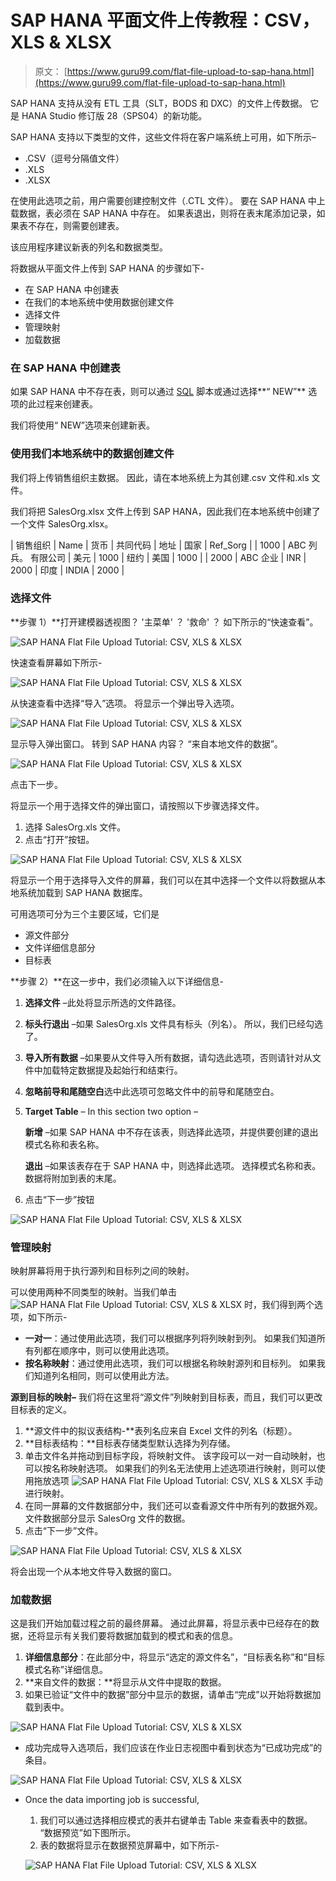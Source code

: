# SAP HANA 平面文件上传教程：CSV，XLS & XLSX

> 原文： [https://www.guru99.com/flat-file-upload-to-sap-hana.html](https://www.guru99.com/flat-file-upload-to-sap-hana.html)

SAP HANA 支持从没有 ETL 工具（SLT，BODS 和 DXC）的文件上传数据。 它是 HANA Studio 修订版 28（SPS04）的新功能。

SAP HANA 支持以下类型的文件，这些文件将在客户端系统上可用，如下所示–

*   .CSV（逗号分隔值文件）
*   .XLS
*   .XLSX

在使用此选项之前，用户需要创建控制文件（.CTL 文件）。 要在 SAP HANA 中上载数据，表必须在 SAP HANA 中存在。 如果表退出，则将在表末尾添加记录，如果表不存在，则需要创建表。

该应用程序建议新表的列名和数据类型。

将数据从平面文件上传到 SAP HANA 的步骤如下-

*   在 SAP HANA 中创建表
*   在我们的本地系统中使用数据创建文件
*   选择文件
*   管理映射
*   加载数据

### 在 SAP HANA 中创建表

如果 SAP HANA 中不存在表，则可以通过 [SQL](/sql.html) 脚本或通过选择**“ NEW”** 选项的此过程来创建表。

我们将使用“ NEW”选项来创建新表。

### 使用我们本地系统中的数据创建文件

我们将上传销售组织主数据。 因此，请在本地系统上为其创建.csv 文件和.xls 文件。

我们将把 SalesOrg.xlsx 文件上传到 SAP HANA，因此我们在本地系统中创建了一个文件 SalesOrg.xlsx。

| 销售组织 | Name | 货币 | 共同代码 | 地址 | 国家 | Ref_Sorg |
| 1000 | ABC 列兵。 有限公司 | 美元 | 1000 | 纽约 | 美国 | 1000 |
| 2000 | ABC 企业 | INR | 2000 | 印度 | INDIA | 2000 |

### 选择文件

**步骤 1）**打开建模器透视图？ '主菜单' ？ '救命' ？ 如下所示的“快速查看”。

![SAP HANA Flat File Upload Tutorial: CSV, XLS & XLSX](img/1ee0c1fd083544b817e97a68ced71dcf.png)

快速查看屏幕如下所示-

![SAP HANA Flat File Upload Tutorial: CSV, XLS & XLSX](img/8012629b1f935fad2ff53a1ddb91358e.png)

从快速查看中选择“导入”选项。 将显示一个弹出导入选项。

![SAP HANA Flat File Upload Tutorial: CSV, XLS & XLSX](img/3b155f050992d2f223e088aa959068bd.png)

显示导入弹出窗口。 转到 SAP HANA 内容？ “来自本地文件的数据”。

![SAP HANA Flat File Upload Tutorial: CSV, XLS & XLSX](img/cd48f631ce68e65e29cf2115c919f469.png)

点击下一步。

将显示一个用于选择文件的弹出窗口，请按照以下步骤选择文件。

1.  选择 SalesOrg.xls 文件。
2.  点击“打开”按钮。

![SAP HANA Flat File Upload Tutorial: CSV, XLS & XLSX](img/6a8a990da1241f4e6b8daf6057221144.png)

将显示一个用于选择导入文件的屏幕，我们可以在其中选择一个文件以将数据从本地系统加载到 SAP HANA 数据库。

可用选项可分为三个主要区域，它们是

*   源文件部分
*   文件详细信息部分
*   目标表

**步骤 2）**在这一步中，我们必须输入以下详细信息-

1.  **选择文件** –此处将显示所选的文件路径。
2.  **标头行退出** –如果 SalesOrg.xls 文件具有标头（列名）。 所以，我们已经勾选了。
3.  **导入所有数据** –如果要从文件导入所有数据，请勾选此选项，否则请针对从文件中加载特定数据提及起始行和结束行。
4.  **忽略前导和尾随空白**选中此选项可忽略文件中的前导和尾随空白。
5.  **Target Table** – In this section two option –

    **新增** –如果 SAP HANA 中不存在该表，则选择此选项，并提供要创建的退出模式名称和表名称。

    **退出** –如果该表存在于 SAP HANA 中，则选择此选项。 选择模式名称和表。 数据将附加到表的末尾。

6.  点击“下一步”按钮

![SAP HANA Flat File Upload Tutorial: CSV, XLS & XLSX](img/8861de0e2723a3d8a1d9b53fed7e22b3.png)

### 管理映射

映射屏幕将用于执行源列和目标列之间的映射。

可以使用两种不同类型的映射。当我们单击 ![SAP HANA Flat File Upload Tutorial: CSV, XLS & XLSX](img/2bd8a5b80455c83a0e89ea6ca21d4372.png) 时，我们得到两个选项，如下所示-

*   **一对一**：通过使用此选项，我们可以根据序列将列映射到列。 如果我们知道所有列都在顺序中，则可以使用此选项。
*   **按名称映射**：通过使用此选项，我们可以根据名称映射源列和目标列。 如果我们知道列名相同，则可以使用此方法。

**源到目标的映射–** 我们将在这里将“源文件”列映射到目标表，而且，我们可以更改目标表的定义。

1.  **源文件中的拟议表结构-**表列名应来自 Excel 文件的列名（标题）。
2.  **目标表结构：**目标表存储类型默认选择为列存储。
3.  单击文件名并拖动到目标字段，将映射文件。 该字段可以一对一自动映射，也可以按名称映射选项。 如果我们的列名无法使用上述选项进行映射，则可以使用拖放选项 ![SAP HANA Flat File Upload Tutorial: CSV, XLS & XLSX](img/d6adaf8a537264163fa4c247e3a33683.png) 手动进行映射。
4.  在同一屏幕的文件数据部分中，我们还可以查看源文件中所有列的数据外观。文件数据部分显示 SalesOrg 文件的数据。
5.  点击“下一步”文件。

![SAP HANA Flat File Upload Tutorial: CSV, XLS & XLSX](img/ff912bf1e666620dd60bf81703fe5801.png)

将会出现一个从本地文件导入数据的窗口。

### 加载数据

这是我们开始加载过程之前的最终屏幕。 通过此屏幕，将显示表中已经存在的数据，还将显示有关我们要将数据加载到的模式和表的信息。

1.  **详细信息部分**：在此部分中，将显示“选定的源文件名”，“目标表名称”和“目标模式名称”详细信息。
2.  **来自文件的数据：**将显示从文件中提取的数据。
3.  如果已验证“文件中的数据”部分中显示的数据，请单击“完成”以开始将数据加载到表中。

![SAP HANA Flat File Upload Tutorial: CSV, XLS & XLSX](img/1218d33aec81919abcf06f9bcd10dde8.png)

*   成功完成导入选项后，我们应该在作业日志视图中看到状态为“已成功完成”的条目。

![SAP HANA Flat File Upload Tutorial: CSV, XLS & XLSX](img/cfdc892df0d88966815ca6a46485eb7b.png)

*   Once the data importing job is successful,
    1.  我们可以通过选择相应模式的表并右键单击 Table 来查看表中的数据。 “数据预览”如下图所示。
    2.  表的数据将显示在数据预览屏幕中，如下所示-

    ![SAP HANA Flat File Upload Tutorial: CSV, XLS & XLSX](img/cfa876d06649dcdee2b4fbd21a26f3b2.png)